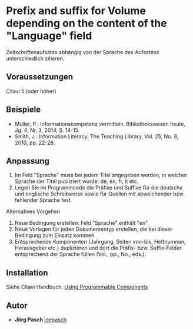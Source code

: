 # Prefix and suffix for Volume depending on the content of the "Language" field

Zeitschriftenaufsätze abhängig von der Sprache des Aufsatzes unterschiedlich zitieren.

## Voraussetzungen
Citavi 5 (oder höher)

## Beispiele

- Müller, P.: Informationskompetenz vermitteln. Bibliothekswesen heute, Jg. 4, Nr. 3, 2014, S. 14-15.
- Smith, J.: Information Literacy. The Teaching Library, Vol. 25, No. 8, 2010, pp. 22-28.

## Anpassung

1. Im Feld "Sprache" muss bei jedem Titel angegeben werden, in welcher Sprache der Titel publiziert wurde: de, en, fr, it etc.
2. Legen Sie im Programmcode die Präfixe und Suffixe für die deutsche und englische Schreibweise sowie für Quellen mit abweichender bzw. fehlender Sprache fest.

Alternatives Vorgehen
1. Neue Bedingung erstellen: Feld "Sprache" enthält "en".
2. Neue Vorlagen für jeden Dokumententyp erstellen, die bei dieser Bedingung zum Einsatz kommen.
3. Entsprechende Komponenten (Jahrgang, Seiten von-bis, Heftnummer, Herausgeber etc.) duplizieren und dort die Präfix- bzw. Suffix-Felder entsprechend der Sprache füllen (Vol., pp., No., eds.).

## Installation
Siehe Citavi Handbuch: [Using Programmable Components](https://www.citavi.com/programmable_components)

## Autor

* **Jörg Pasch** [joepasch](https://github.com/joepasch)
